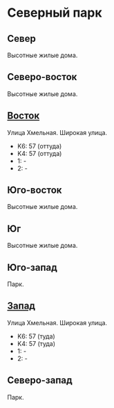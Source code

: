 # Северный парк

## Север

Высотные жилые дома.

## Северо-восток

Высотные жилые дома.

## [Восток](./10490050.md)

Улица Хмельная.
Широкая улица.

* K6:   57 (оттуда)
* K4:   57 (оттуда)
* 1:    -
* 2:    -

## Юго-восток

Высотные жилые дома.

## Юг

Высотные жилые дома.

## Юго-запад

Парк.

## [Запад](./10470052.md)

Улица Хмельная.
Широкая улица.

* K6:   57 (туда)
* K4:   57 (туда)
* 1:    -
* 2:    -

## Северо-запад

Парк.
